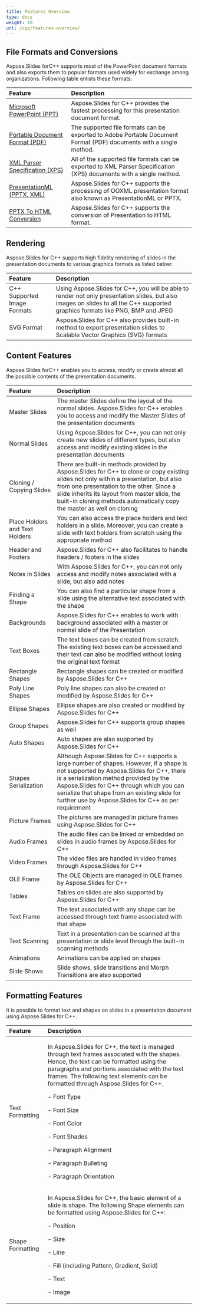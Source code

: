 ```yaml
---
title: Features Overview
type: docs
weight: 10
url: /cpp/features-overview/
---
```


## **File Formats and Conversions**
Aspose.Slides forC++ supports most of the PowerPoint document formats and also exports them to popular formats used widely for exchange among organizations. Following table enlists these formats:

|**Feature**|**Description**|
| :- | :- |
|[Microsoft PowerPoint (PPT)](https://docs.aspose.com/slides/cpp/microsoft-powerpoint-ppt/)|Aspose.Slides for C++ provides the fastest processing for this presentation document format.|
|[Portable Document Format (PDF)](https://docs.aspose.com/slides/cpp/portable-document-format-pdf/)|The supported file formats can be exported to Adobe Portable Document Format (PDF) documents with a single method.|
|[XML Parser Specification (XPS)](https://docs.aspose.com/slides/cpp/xml-parser-specification-xps/)|All of the supported file formats can be exported to XML Parser Specification (XPS) documents with a single method.|
|[PresentationML (PPTX, XML)](https://docs.aspose.com/slides/cpp/presentationml-pptx-xml/)|Aspose.Slides for C++ supports the processing of OOXML presentation format also known as PresentationML or PPTX.|
|[PPTX To HTML Conversion](https://docs.aspose.com/slides/cpp/convert-powerpoint-ppt-and-pptx-to-html/)|Aspose.Slides for C++ supports the conversion of Presentation to HTML format.|
## **Rendering**
Aspose.Slides for C++ supports high fidelity rendering of slides in the presentation documents to various graphics formats as listed below:

|**Feature**|**Description**|
| :- | :- |
|C++ Supported Image Formats|Using Aspose.Slides for C++, you will be able to render not only presentation slides, but also images on slides to all the C++ supported graphics formats like PNG, BMP and JPEG|
|SVG Format|Aspose.Slides for C++ also provides built-in method to export presentation slides to Scalable Vector Graphics (SVG) formats|
## **Content Features**
Aspose.Slides forC++ enables you to access, modify or create almost all the possible contents of the presentation documents.

|**Feature**|**Description**|
| :- | :- |
|Master Slides|The master Slides define the layout of the normal slides. Aspose.Slides for C++ enables you to access and modify the Master Slides of the presentation documents|
|Normal Slides|Using Aspose.Slides for C++, you can not only create new slides of different types, but also access and modify existing slides in the presentation documents|
|Cloning / Copying Slides|There are built-in methods provided by Aspose.Slides for C++ to clone or copy existing slides not only within a presentation, but also from one presentation to the other. Since a slide inherits its layout from master slide, the built-in cloning methods automatically copy the master as well on cloning|
|Place Holders and Text Holders|You can also access the place holders and text holders in a slide. Moreover, you can create a slide with text holders from scratch using the appropriate method|
|Header and Footers|Aspose.Slides for C++ also facilitates to handle headers / footers in the slides|
|Notes in Slides|With Aspose.Slides for C++, you can not only access and modify notes associated with a slide, but also add notes|
|Finding a Shape|You can also find a particular shape from a slide using the alternative text associated with the shape|
|Backgrounds|Aspose.Slides for C++ enables to work with background associated with a master or normal slide of the Presentation|
|Text Boxes|The text boxes can be created from scratch. The existing text boxes can be accessed and their text can also be modified without losing the original text format|
|Rectangle Shapes|Rectangle shapes can be created or modified by Aspose.Slides for C++|
|Poly Line Shapes|Poly line shapes can also be created or modified by Aspose.Slides for C++|
|Ellipse Shapes|Ellipse shapes are also created or modified by Aspose.Slides for C++|
|Group Shapes|Aspose.Slides for C++ supports group shapes as well|
|Auto Shapes|Auto shapes are also supported by Aspose.Slides for C++|
|Shapes Serialization|Although Aspose.Slides for C++ supports a large number of shapes. However, if a shape is not supported by Aspose.Slides for C++, there is a serialization method provided by the Aspose.Slides for C++ through which you can serialize that shape from an existing slide for further use by Aspose.Slides for C++ as per requirement|
|Picture Frames|The pictures are managed in picture frames using Aspose.Slides for C++|
|Audio Frames|The audio files can be linked or embedded on slides in audio frames by Aspose.Slides for C++|
|Video Frames|The video files are handled in video frames through Aspose.Slides for C++|
|OLE Frame|The OLE Objects are managed in OLE frames by Aspose.Slides for C++|
|Tables|Tables on slides are also supported by Aspose.Slides for C++|
|Text Frame|The text associated with any shape can be accessed through text frame associated with that shape|
|Text Scanning|Text in a presentation can be scanned at the presentation or slide level through the built-in scanning methods|
|Animations|Animations can be applied on shapes|
|Slide Shows|Slide shows, slide transitions and Morph Transitions are also supported|
## **Formatting Features**
It is possible to format text and shapes on slides in a presentation document using Aspose.Slides for C++.

|**Feature**|**Description**|
| :- | :- |
|Text Formatting|<p>In Aspose.Slides for C++, the text is managed through text frames associated with the shapes. Hence, the text can be formatted using the paragraphs and portions associated with the text frames. The following text elements can be formatted through Aspose.Slides for C++.</p><p>- Font Type</p><p>- Font Size</p><p>- Font Color</p><p>- Font Shades</p><p>- Paragraph Alignment</p><p>- Paragraph Bulleting</p><p>- Paragraph Orientation</p>|
|Shape Formatting|<p>In Aspose.Slides for C++, the basic element of a slide is shape. The following Shape elements can be formatted using Aspose.Slides for C++:</p><p>- Position</p><p>- Size</p><p>- Line</p><p>- Fill (including Pattern, Gradient, Solid)</p><p>- Text</p><p>- Image</p>|

